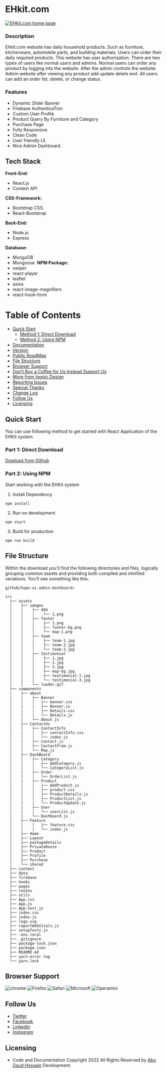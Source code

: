 # EHkit.com
<a href="https://ehkit.netlify.app/" target="__blank" title="EHKit.com">
  <img src="https://i.ibb.co/2F9fVHJ/EHkit.png" alt="EHkit.com home page" />
</a>


### Description
Ehkit.com website has daily household products. Such as furniture, kitchenware, automobile parts, and building materials. Users can order their daily required products. This website has user authorization. There are two types of users like normal users and admins. Normal users can order any product by logging into the website. After the admin controls the website. Admin website after viewing any product add update delete end. All users can add an order list, delete, or change status.

### Features

- Dynamic Slider Banner
- Firebase AuthenticaTion
- Custom User Profile
- Product Query By Furniture and Category
- Purchase Page
- Fully Responsive
- Clean Code
- User friendly UI.
- Nice Admin Dashboard.

<!-- 
<a href="https://www.youtube.com/watch?v=3OMj6nqDuAA" title="Hope UI" target="__blank">
  <img src="https://assets.iqonic.design/hope-ui/github/hope-ui-youtube.png" alt="Hope UI Video" />
</a> -->
## Tech Stack

**Front-End:** 
- React.js
- Context API

**CSS-Framework:** 
- Bootstrap CSS.
- React-Bootstrap

**Back-End:** 
- Node.js
- Express

**Database:** 
- MongoDB
- Mongoose.
**NPM Package:**
- swiper
- react-player
- leaflet
- axios
- react-image-magnifiers
- react-hook-form

# Table of Contents

  - [Quick Start](#quick-start)
    - [Method 1: Direct Download](#method-1-direct-download)
    - [Method 2: Using NPM](#method-2-using-npm)
  - [Documentation](#documentation)
  - [Version](#version)
  - [Public RoadMap](#public-roadmap)
  - [File Structure](#file-structure)
  - [Browser Support](#browser-support)
  - [Don't Buy a Coffee for Us Instead Support Us](#dont-buy-a-coffee-for-us-instead-support-us)
  - [More from Iqonic Design](#more-from-iqonic-design)
  - [Reporting Issues](#reporting-issues)
  - [Special Thanks](#special-thanks)
  - [Change Log](#change-log)
  - [Follow Us](#follow-us)
  - [Licensing](#licensing)

## Quick Start

You can use following method to get started with React Application of the EHKit system.

### Part 1: Direct Download
[Dowload from Github](https://github.com/abudaudhossain/EHkit.com/archive/refs/heads/main.zip)

### Part 2: Using NPM
Start working with the EHKit system
1. Install Dependency
```
npm install
```

2. Run on development 
```
npm start
```
3. Build for production
```
npm run build
```

## File Structure
Within the download you'll find the following directories and files, logically grouping common assets and providing both compiled and minified variations. You'll see something like this:
```
github/hope-ui-admin-dashboard/

src
  ├── assets
  │    ├── images
  │    │    ├── 404
  │    │    │    └── 1.png
  │    │    ├── footer
  │    │    │    ├── 1.png
  │    │    │    ├── footer-bg.png
  │    │    │    └── map-1.png
  │    │    ├── team
  │    │    │    ├── team-1.jpg
  │    │    │    ├── team-2.jpg
  │    │    │    └── team-3.jpg
  │    │    ├── testimonial
  │    │    │    ├── 1.jpg
  │    │    │    ├── 2.jpg
  │    │    │    ├── 3.jpg
  │    │    │    ├── map-bg.jpg
  │    │    │    ├── testimonial-1.jpg
  │    │    │    └── testimonial-3.jpg
  │    │    └── loader.gif
  ├── components
  |    ├── about
  |    |    ├── Banner
  │    |    |   ├── banner.css
  │    |    |   ├── Banner.js
  │    |    |   ├── Details.css
  │    |    |   └── Details.js
  │    |    └── About.js
  │    ├── ContactUs
  |    |    ├── ContactInfo
  │    |    |   ├── contactInfo.css
  │    |    |   └── index.js
  |    |    ├── Contact.js
  |    |    ├── ContactFrom.js
  │    |    └── Map.js
  │    ├── DashBoard
  |    |    ├── Category
  │    |    |   ├── AddCategory.js
  │    |    |   └── CategoryList.js
  |    |    ├── Order
  │    |    |   └── OrderList.js
  |    |    ├── Product
  │    |    |   ├── AddProduct.js
  │    |    |   ├── product.css
  │    |    |   ├── ProductDetails.js
  │    |    |   ├── ProductList.js
  │    |    |   └── ProductUpdate.js
  |    |    ├── User
  │    |    |   └── userList.js
  │    |    └── Dashboard.js
  │    ├── Feature
  │    |    |   ├── feature.css
  │    |    |   └── index.js
  │    ├── Home 
  │    ├── Layout
  │    ├── packageDetails
  │    ├── PrivateRoute
  │    ├── Product
  │    ├── Profile
  │    ├── Purchase
  │    └── shared
  ├── context
  ├── data
  ├── firebase
  ├── hooks
  ├── pages
  ├── routes
  ├── utils
  ├── App.css
  ├── App.js
  ├── App.test.js
  ├── index.css
  ├── index.js
  ├── logo.svg
  ├── reportWebVitals.js
  ├── setupTests.js
  ├── .env.local
  ├── .gitignore
  ├── package-lock.json
  ├── package.json
  ├── README.md
  ├── yarn-error.log
  └── yarn.lock
```
## Browser Support
![chrome](https://assets.iqonic.design/hope-ui/github/chrome.png)
![Firefox](https://assets.iqonic.design/hope-ui/github/Firefox.png)
![Safari](https://assets.iqonic.design/hope-ui/github/Safari.png)
![Microsoft](https://assets.iqonic.design/hope-ui/github/Microsoft%20edge.png)
![Operamini](https://assets.iqonic.design/hope-ui/github/Operamini.png)

## Follow Us
- [Twitter](https://twitter.com/webexpert24abu)
- [Facebook](https://www.facebook.com/abudaud.dev/)
- [LinkedIn](https://www.linkedin.com/in/abudauddev/)
- [Instagram](https://www.instagram.com/abudauddev/)

## Licensing
- Code and Documentation Copyright 2022 All Rights Reserved by [Abu Daud Hossain](https://github.com/abudaudhossain) Development.